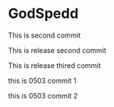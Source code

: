 # GodSpedd


This is second commit


This is release second commit


This is release thired commit


this is 0503 commit 1

this is 0503 commit 2